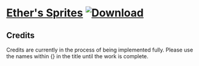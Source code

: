# [Ether's Sprites](https://github.com/Klokinator/FE-Repo/tree/main/Battle%20Animations/WIP%20Animations/Ether's%20Sprites) [![Download](https://img.shields.io/badge/Download--red?style=social&logo=github)](https://minhaskamal.github.io/DownGit/#/home?url=https://github.com/Klokinator/FE-Repo/tree/main/Battle%20Animations/WIP%20Animations/Ether's%20Sprites)



## Credits

Credits are currently in the process of being implemented fully. Please use the names within {} in the title until the work is complete.

